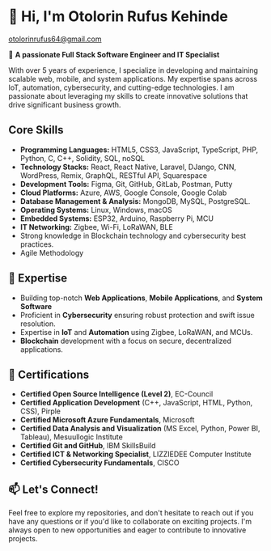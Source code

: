 # 👋 Hi, I'm Otolorin Rufus Kehinde
[otolorinrufus64@gmail.com](mailto:otolorinrufus64@gmail.com)

🚀 **A passionate Full Stack Software Engineer and IT Specialist**

With over 5 years of experience, I specialize in developing and maintaining scalable web, mobile, and system applications. My expertise spans across IoT, automation, cybersecurity, and cutting-edge technologies. I am passionate about leveraging my skills to create innovative solutions that drive significant business growth.

## Core Skills

- **Programming Languages:** HTML5, CSS3, JavaScript, TypeScript, PHP, Python, C, C++, Solidity, SQL, noSQL
- **Technology Stacks:** React, React Native, Laravel, DJango, CNN, WordPress, Remix, GraphQL, RESTful API, Squarespace
- **Development Tools:** Figma, Git, GitHub, GitLab, Postman, Putty
- **Cloud Platforms:** Azure, AWS, Google Console, Google Colab
- **Database Management & Analysis:** MongoDB, MySQL, PostgreSQL.
- **Operating Systems:** Linux, Windows, macOS
- **Embedded Systems:** ESP32, Arduino, Raspberry Pi, MCU
- **IT Networking:** Zigbee, Wi-Fi, LoRaWAN, BLE
- Strong knowledge in Blockchain technology and cybersecurity best practices.
- Agile Methodology

## 🌟 Expertise

- Building top-notch **Web Applications**, **Mobile Applications**, and **System Software**
- Proficient in **Cybersecurity** ensuring robust protection and swift issue resolution.
- Expertise in **IoT** and **Automation** using Zigbee, LoRaWAN, and MCUs.
- **Blockchain** development with a focus on secure, decentralized applications.

## 📜 Certifications

- **Certified Open Source Intelligence (Level 2)**, EC-Council
- **Certified Application Development** (C++, JavaScript, HTML, Python, CSS), Pirple
- **Certified Microsoft Azure Fundamentals**, Microsoft
- **Certified Data Analysis and Visualization** (MS Excel, Python, Power BI, Tableau), Mesuullogic Institute
- **Certified Git and GitHub**, IBM SkillsBuild
- **Certified ICT & Networking Specialist**, LIZZIEDEE Computer Institute
- **Certified Cybersecurity Fundamentals**, CISCO


## 📫 Let's Connect!

Feel free to explore my repositories, and don't hesitate to reach out if you have any questions or if you'd like to collaborate on exciting projects. I'm always open to new opportunities and eager to contribute to innovative projects.
